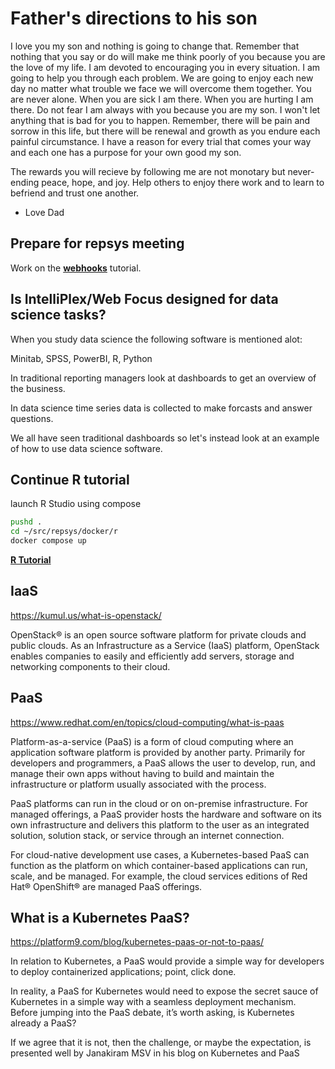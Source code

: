 # Father's directions to his son

I love you my son and nothing is going to change that.  Remember that nothing that you say or do will make me think poorly of you because you are the love of my life.  I am devoted to encouraging you in every situation.  I am going to help you through each problem.  We are going to enjoy each new day no matter what trouble we face we will overcome them together.  You are never alone.  When you are sick I am there.  When you are hurting I am there. Do not fear I am always with you because you are my son.  I won't let anything that is bad for you to happen.  Remember, there will be pain and sorrow in this life, but there will be renewal and growth as you endure each painful circumstance.  I have a reason for every trial that comes your way and each one has a purpose for your own good my son.

The rewards you will recieve by following me are not monotary but never-ending peace, hope, and joy.  Help others to enjoy there work and to learn to befriend and trust one another.

- Love
Dad


## Prepare for repsys meeting

Work on the **[webhooks](../../volumes/go/tutorials/webhook/webhook.md)** tutorial.

## Is IntelliPlex/Web Focus designed for data science tasks?

When you study data science the following software is mentioned alot:

Minitab, SPSS, PowerBI, R, Python

In traditional reporting managers look at dashboards to get an overview of the business.

In data science time series data is collected to make forcasts and answer questions.

We all have seen traditional dashboards so let's instead look at an example of how to use data science software.
 
## Continue R tutorial

launch R Studio using compose

```bash
pushd .
cd ~/src/repsys/docker/r
docker compose up

```

**[R Tutorial](../../docker/r/tutorial.md)**

## IaaS

<https://kumul.us/what-is-openstack/>

OpenStack® is an open source software platform for private clouds and public clouds. As an Infrastructure as a Service (IaaS) platform, OpenStack enables companies to easily and efficiently add servers, storage and networking components to their cloud.

## PaaS

<https://www.redhat.com/en/topics/cloud-computing/what-is-paas>

Platform-as-a-service (PaaS) is a form of cloud computing where an application software platform is provided by another party. Primarily for developers and programmers, a PaaS allows the user to develop, run, and manage their own apps without having to build and maintain the infrastructure or platform usually associated with the process.

PaaS platforms can run in the cloud or on on-premise infrastructure. For managed offerings, a PaaS provider hosts the hardware and software on its own infrastructure and delivers this platform to the user as an integrated solution, solution stack, or service through an internet connection.

For cloud-native development use cases, a Kubernetes-based PaaS can function as the platform on which container-based applications can run, scale, and be managed. For example, the cloud services editions of Red Hat® OpenShift®  are managed PaaS offerings.

## What is a Kubernetes PaaS?

<https://platform9.com/blog/kubernetes-paas-or-not-to-paas/>

In relation to Kubernetes, a PaaS would provide a simple way for developers to deploy containerized applications; point, click done.

In reality, a PaaS for Kubernetes would need to expose the secret sauce of Kubernetes in a simple way with a seamless deployment mechanism. Before jumping into the PaaS debate, it’s worth asking, is Kubernetes already a PaaS?

If we agree that it is not, then the challenge, or maybe the expectation, is presented well by Janakiram MSV in his blog on Kubernetes and PaaS
